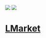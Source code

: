 ![](https://img.shields.io/badge/springboot-2.2.5.RELEASE-green)
![](https://img.shields.io/badge/build-passing-brightgreen)
# [LMarket](http://lmarket.market "lmarket.market")
